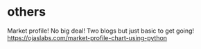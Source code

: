 # others
Market profile! No big deal!
Two blogs but just basic to get going!
https://ojaslabs.com/market-profile-chart-using-python
